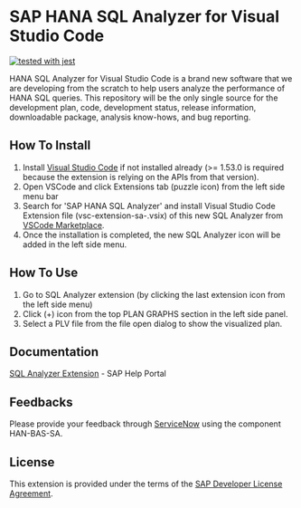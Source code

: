 # SAP HANA SQL Analyzer for Visual Studio Code

[![tested with jest](https://img.shields.io/badge/tested_with-jest-99424f.svg?logo=jest)](https://github.com/facebook/jest)

HANA SQL Analyzer for Visual Studio Code is a brand new software that we are developing from the scratch to help users analyze the performance of HANA SQL queries. This repository will be the only single source for the development plan, code, development status, release information, downloadable package, analysis know-hows, and bug reporting.

## How To Install

1. Install [Visual Studio Code](https://code.visualstudio.com) if not installed already (>= 1.53.0 is required because the extension is relying on the APIs from that version).
1. Open VSCode and click Extensions tab (puzzle icon) from the left side menu bar
1. Search for 'SAP HANA SQL Analyzer' and install Visual Studio Code Extension file (vsc-extension-sa-<ver>.vsix) of this new SQL Analyzer from [VSCode Marketplace](https://marketplace.visualstudio.com/items?itemName=SAPSE.vsc-extension-sa).
1. Once the installation is completed, the new SQL Analyzer icon will be added in the left side menu.

## How To Use

1. Go to SQL Analyzer extension (by clicking the last extension icon from the left side menu)
1. Click (+) icon from the top PLAN GRAPHS section in the left side panel.
1. Select a PLV file from the file open dialog to show the visualized plan.

## Documentation

[SQL Analyzer Extension](https://help.sap.com/docs/HANA_SQL_ANALYZER) - SAP Help Portal

## Feedbacks

Please provide your feedback through [ServiceNow](https://itsm.services.sap/now/workspace/agent/record/u_sap_component/b1b0603e1bb3d4d0ddab74049b4bcbda/params/selected-tab-index/3) using the component HAN-BAS-SA.

## License  
This extension is provided under the terms of the [SAP Developer License Agreement](https://tools.hana.ondemand.com/developer-license-3_2.txt).
